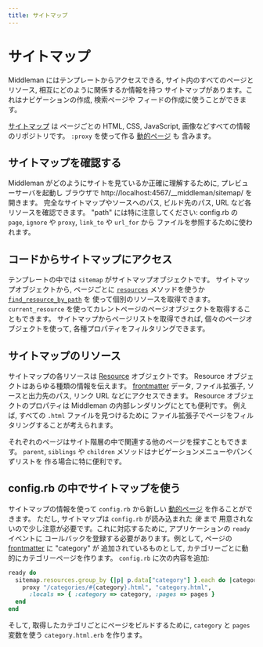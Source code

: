 ```yaml
---
title: サイトマップ
---
```


# サイトマップ

Middleman にはテンプレートからアクセスできる,
サイト内のすべてのページとリソース, 相互にどのように関係するか情報を持つ
サイトマップがあります。これはナビゲーションの作成, 検索ページや
フィードの作成に使うことができます。

[サイトマップ](http://rubydoc.info/gems/middleman-core/Middleman/Sitemap) は
ページごとの HTML, CSS, JavaScript, 画像などすべての情報のリポジトリです。
`:proxy` を使って作る [動的ページ][dynamic pages] も
含みます。

## サイトマップを確認する

Middleman がどのようにサイトを見ているか正確に理解するために, プレビューサーバを起動し
ブラウザで http://localhost:4567/__middleman/sitemap/ を開きます。
完全なサイトマップやソースへのパス, ビルド先のパス, URL など各リソースを確認できます。
"path" には特に注意してください: config.rb の `page`, `ignore` や
`proxy`,  `link_to` や `url_for` から
ファイルを参照するために使われます。

## コードからサイトマップにアクセス

テンプレートの中では `sitemap` がサイトマップオブジェクトです。
サイトマップオブジェクトから, ページごとに
[`resources`](http://rubydoc.info/gems/middleman-core/Middleman/Sitemap/Store#resources-instance_method) メソッドを使うか
[`find_resource_by_path`](http://rubydoc.info/gems/middleman-core/Middleman/Sitemap/Store#find_resource_by_path-instance_method) を
使って個別のリソースを取得できます。
`current_resource` を使ってカレントページのページオブジェクトを取得することもできます。
サイトマップからページリストを取得できれば, 個々のページオブジェクトを使って,
各種プロパティをフィルタリングできます。

## サイトマップのリソース

サイトマップの各リソースは
[Resource](http://rubydoc.info/gems/middleman-core/Middleman/Sitemap/Resource) オブジェクトです。
Resource オブジェクトはあらゆる種類の情報を伝えます。
[frontmatter] データ, ファイル拡張子, ソースと出力先のパス, リンク URL などにアクセスできます。
Resource オブジェクトのプロパティは Middleman の内部レンダリングにとても便利です。
例えば, すべての `.html` ファイルを見つけるために
ファイル拡張子でページをフィルタリングすることが考えられます。

それぞれのページはサイト階層の中で関連する他のページを探すこともできます。
`parent`, `siblings` や `children` メソッドはナビゲーションメニューやパンくずリストを
作る場合に特に便利です。

## config.rb の中でサイトマップを使う

サイトマップの情報を使って `config.rb` から新しい
[動的ページ][dynamic pages] を作ることができます。
ただし, サイトマップは `config.rb` が読み込まれた *後* まで
用意されないので少し注意が必要です。これに対応するために, アプリケーションの `ready` イベントに
コールバックを登録する必要があります。例として, ページの [frontmatter] に "category" が
追加されているものとして, カテゴリーごとに動的にカテゴリーページを作ります。
`config.rb` に次の内容を追加:

``` ruby
ready do
  sitemap.resources.group_by {|p| p.data["category"] }.each do |category, pages|
    proxy "/categories/#{category}.html", "category.html",
      :locals => { :category => category, :pages => pages }
  end
end
```

そして, 取得したカテゴリごとにページをビルドするために, `category` と `pages` 変数を使う
`category.html.erb` を作ります。

[dynamic pages]: /jp/basics/dynamic_pages/
[frontmatter]: /jp/basics/frontmatter/

